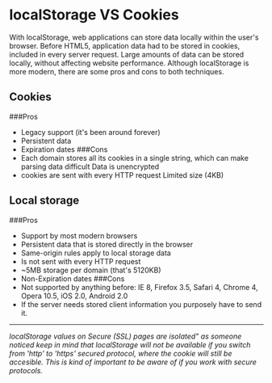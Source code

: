 # localStorage VS Cookies
With localStorage, web applications can store data locally within the user's browser. Before HTML5, application data had to be stored in cookies, included in every server request. Large amounts of data can be stored locally, without affecting website performance. Although localStorage is more modern, there are some pros and cons to both techniques.

## Cookies
###Pros
* Legacy support (it's been around forever)
* Persistent data
* Expiration dates
###Cons
* Each domain stores all its cookies in a single string, which can make parsing data difficult
Data is unencrypted 
* cookies are sent with every HTTP request Limited size (4KB)


## Local storage
###Pros
* Support by most modern browsers
* Persistent data that is stored directly in the browser
* Same-origin rules apply to local storage data
* Is not sent with every HTTP request
* ~5MB storage per domain (that's 5120KB)
* Non-Expiration dates
###Cons
* Not supported by anything before: IE 8, Firefox 3.5, Safari 4, Chrome 4, Opera 10.5, iOS 2.0, Android 2.0
* If the server needs stored client information you purposely have to send it.

***

*localStorage values on Secure (SSL) pages are isolated" as someone noticed keep in mind that localStorage will not be available if you switch from 'http' to 'https' secured protocol, where the cookie will still be accesible. This is kind of important to be aware of if you work with secure protocols.*
